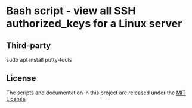 # Bash script - view all SSH authorized_keys for a Linux server

## Third-party
sudo apt install putty-tools

## License
The scripts and documentation in this project are released under the [MIT License](LICENSE)